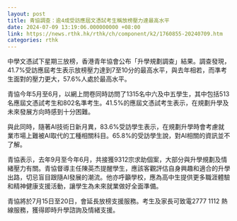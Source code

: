 ```yaml
---
layout: post
title: 青協調查：逾4成受訪應屆文憑試考生稱放榜壓力達最高水平
date: 2024-07-09 13:19:06.000000000 +08:00
link: https://news.rthk.hk/rthk/ch/component/k2/1760855-20240709.htm
categories: rthk
---
```


中學文憑試下星期三放榜，香港青年協會公布「升學規劃調查」結果。調查發現，41.7%受訪應屆考生表示放榜壓力達到7至10分的最高水平，與去年相若，而準考生面對的壓力更大，57.6%人處於最高水平。

青協今年5月至6月，以網上問卷同時訪問了1315名中六及中五學生，其中包括513名應屆文憑試考生和802名準考生。41.5%的應屆文憑試考生表示，在規劃升學及未來發展方向時感到十分困難。

與此同時，隨著AI技術日新月異，83.6%受訪學生表示，在規劃升學時會考慮就業市場上難被AI取代的工種相關科目。65.8%的受訪學生說，對AI相關的資訊並不了解。

青協表示，去年9月至今年6月，共接獲9312宗求助個案，大部分與升學規劃及情緒壓力有關。青協督導主任陳英杰提醒學生，應該客觀評估自身興趣和適合的升學出路，切忌盲目跟隨AI發展的潮流。他亦呼籲學校，應為高中生提供更多職涯體驗和精神健康支援活動，讓學生為未來就業做好全面準備。

青協將於7月15日至20日，會延長放榜支援服務。考生及家長可致電2777 1112 熱線服務，獲得即時升學諮詢及情緒支援。
